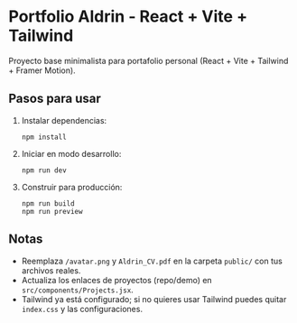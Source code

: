 # Portfolio Aldrin - React + Vite + Tailwind

Proyecto base minimalista para portafolio personal (React + Vite + Tailwind + Framer Motion).

## Pasos para usar

1. Instalar dependencias:
   ```
   npm install
   ```

2. Iniciar en modo desarrollo:
   ```
   npm run dev
   ```

3. Construir para producción:
   ```
   npm run build
   npm run preview
   ```

## Notas
- Reemplaza `/avatar.png` y `Aldrin_CV.pdf` en la carpeta `public/` con tus archivos reales.
- Actualiza los enlaces de proyectos (repo/demo) en `src/components/Projects.jsx`.
- Tailwind ya está configurado; si no quieres usar Tailwind puedes quitar `index.css` y las configuraciones.
